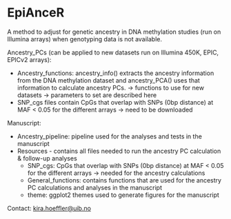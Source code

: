 # EpiAnceR
A method to adjust for genetic ancestry in DNA methylation studies (run on Illumina arrays) when genotyping data is not available.

Ancestry_PCs (can be applied to new datasets run on Illumina 450K, EPIC, EPICv2 arrays):
- Ancestry_functions: ancestry_info() extracts the ancestry information from the DNA methylation dataset and ancestry_PCA() uses that information to calculate ancestry PCs.
        -> functions to use for new datasets
        -> parameters to set are described here
- SNP_cgs files contain CpGs that overlap with SNPs (0bp distance) at MAF < 0.05 for the different arrays
        -> need to be downloaded

Manuscript:
- Ancestry_pipeline: pipeline used for the analyses and tests in the manuscript
- Resources - contains all files needed to run the ancestry PC calculation & follow-up analyses
  - SNP_cgs: CpGs that overlap with SNPs (0bp distance) at MAF < 0.05 for the different arrays -> needed for the ancestry calculations
  - General_functions: contains functions that are used for the ancestry PC calculations and analyses in the manuscript
  - theme: ggplot2 themes used to generate figures for the manuscript


Contact:
kira.hoeffler@uib.no
